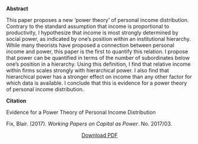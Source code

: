 <b>Abstract</b>

This paper proposes a new ‘power theory’ of personal income distribution. Contrary to the standard assumption that income is proportional to productivity, I hypothesize that income is most strongly determined by social power, as indicated by one’s position within an institutional hierarchy. While many theorists have proposed a connection between personal income and power, this paper is the first to quantify this relation. I propose that power can be quantified in terms of the number of subordinates below one’s position in a hierarchy. Using this definition, I find that relative income within firms scales strongly with hierarchical power. I also find that hierarchical power has a stronger effect on income than any other factor for which data is available. I conclude that this is evidence for a power theory of personal income distribution.

<b>Citation</b>

Evidence for a Power Theory of Personal Income Distribution

Fix, Blair. (2017). <i>Working Papers on Capital as Power</i>. No. 2017/03. 


<div style="text-align:center">
<a href="https://bnarchives.yorku.ca/515/8/20170700_fix_evidence_for_a_power_theory_of_personal_income_distribution_wpcasp.pdf">Download PDF</a>
</div>


